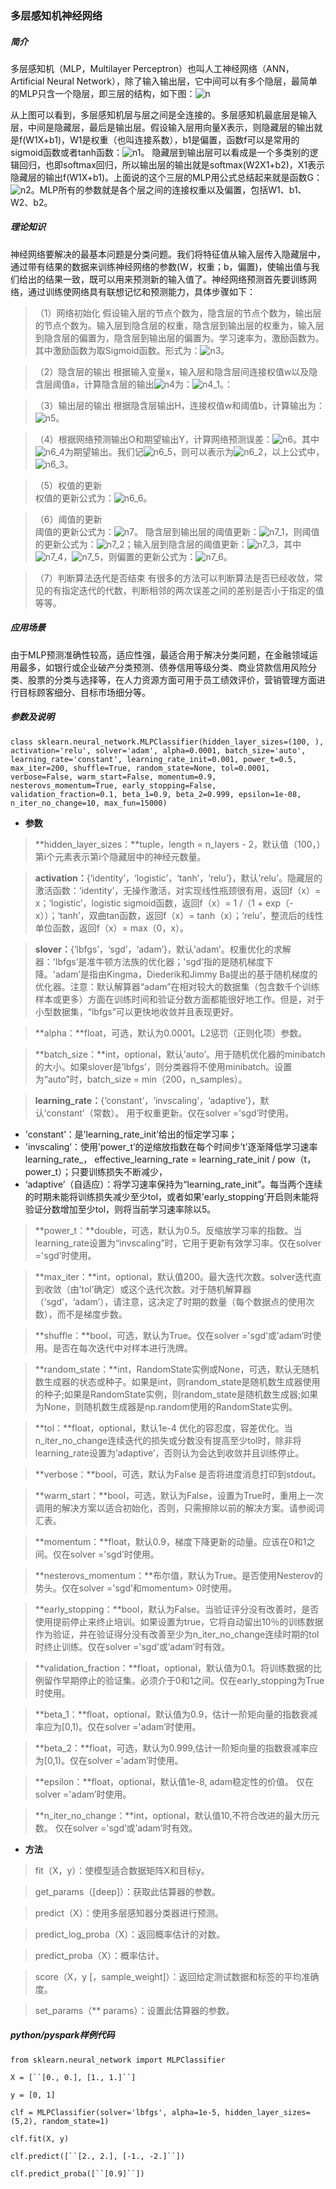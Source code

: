 <h3>多层感知机神经网络</h3>

##### 简介

  多层感知机（MLP，Multilayer Perceptron）也叫人工神经网络（ANN，Artificial Neural Network），除了输入输出层，它中间可以有多个隐层，最简单的MLP只含一个隐层，即三层的结构，如下图：![n](/uploads/ff4aa3957282df1e46438536c0407c9d/n.png)

从上图可以看到，多层感知机层与层之间是全连接的。多层感知机最底层是输入层，中间是隐藏层，最后是输出层。假设输入层用向量X表示，则隐藏层的输出就是f(W1X+b1)，W1是权重（也叫连接系数），b1是偏置，函数f可以是常用的sigmoid函数或者tanh函数：![n1](/uploads/93d74f97e639f0366324d35c6e292f89/n1.png)。
隐藏层到输出层可以看成是一个多类别的逻辑回归，也即softmax回归，所以输出层的输出就是softmax(W2X1+b2)，X1表示隐藏层的输出f(W1X+b1)。上面说的这个三层的MLP用公式总结起来就是函数G：![n2](/uploads/56ae4e4a7727dd3574384fae31ec5a70/n2.png)。MLP所有的参数就是各个层之间的连接权重以及偏置，包括W1、b1、W2、b2。

##### 理论知识

神经网络要解决的最基本问题是分类问题。我们将特征值从输入层传入隐藏层中，通过带有结果的数据来训练神经网络的参数(W，权重；b，偏置)，使输出值与我们给出的结果一致，既可以用来预测新的输入值了。神经网络预测首先要训练网络，通过训练使网络具有联想记忆和预测能力，具体步骤如下：
>（1）网络初始化
假设输入层的节点个数为，隐含层的节点个数为，输出层的节点个数为。输入层到隐含层的权重，隐含层到输出层的权重为，输入层到隐含层的偏置为，隐含层到输出层的偏置为。学习速率为，激励函数为。其中激励函数为取Sigmoid函数。形式为：![n3](/uploads/15b18df43bd68e97ad53f7c8ef2c45ee/n3.png)。

>（2）隐含层的输出
根据输入变量x，输入层和隐含层间连接权值w以及隐含层阈值a，计算隐含层的输出![n4](/uploads/66315ab82be00b89bb07e20b05113412/n4.png)为：![n4_1](/uploads/028893e6cfeb63d6001d1b197d7a2f1c/n4_1.png)。：

>（3）输出层的输出
根据隐含层输出H，连接权值w和阈值b，计算输出为：![n5](/uploads/f3d0bbe7b63bc287ba99d850976eb5ba/n5.png)。

>（4）根据网络预测输出O和期望输出Y，计算网络预测误差：![n6](/uploads/7582855c3ff85c62bdca0e026cb05c1c/n6.png)。其中![n6_4](/uploads/a970accad33ddd51c8880354d1984233/n6_4.png)为期望输出。我们记![n6_5](/uploads/008e955d3df51d0a9e1449d9f9fb2bac/n6_5.png)，则可以表示为![n6_2](/uploads/ee65e032cf2473ae16e3af47a0c51d39/n6_2.png)，以上公式中，![n6_3](/uploads/64372a4fce3c7ef374c0dc73a8580853/n6_3.png)。

>（5）权值的更新                          
权值的更新公式为：![n6_6](/uploads/34e0813cd8ecf38dfc7299f565bc6e05/n6_6.png)。

>（6）阈值的更新                                    
阈值的更新公式为：![n7](/uploads/64399b1a3ea056ef55cfbd4cde8ae117/n7.png)。
隐含层到输出层的阈值更新：![n7_1](/uploads/edfb7fa6a26c109e8f6dcdb8964fccb0/n7_1.png)，则阈值的更新公式为：![n7_2](/uploads/88d15d1ca89c5bdcc5bb50a1910a0612/n7_2.png)；输入层到隐含层的阈值更新：![n7_3](/uploads/768551c2348e78dae55af5250db33df2/n7_3.png)，其中![n7_4](/uploads/adf2a8539768ed558fb90f54f7b546db/n7_4.png)，![n7_5](/uploads/7a72555dc480cc208ce74a24f4f28f03/n7_5.png)，则偏置的更新公式为：![n7_6](/uploads/09b8a56934f1aca784148cf47c29be33/n7_6.png)。

>（7）判断算法迭代是否结束
有很多的方法可以判断算法是否已经收敛，常见的有指定迭代的代数，判断相邻的两次误差之间的差别是否小于指定的值等等。

##### 应用场景

由于MLP预测准确性较高，适应性强，最适合用于解决分类问题，在金融领域运用最多，如银行或企业破产分类预测、债券信用等级分类、商业贷款信用风险分类、股票的分类与选择等，在人力资源方面可用于员工绩效评价，营销管理方面进行目标顾客细分、目标市场细分等。

##### 参数及说明

`class sklearn.neural_network.MLPClassifier(hidden_layer_sizes=(100, ), activation='relu', solver='adam', alpha=0.0001, batch_size='auto', learning_rate='constant', learning_rate_init=0.001, power_t=0.5, max_iter=200, shuffle=True, random_state=None, tol=0.0001, verbose=False, warm_start=False, momentum=0.9, nesterovs_momentum=True, early_stopping=False, validation_fraction=0.1, beta_1=0.9, beta_2=0.999, epsilon=1e-08, n_iter_no_change=10, max_fun=15000)`

*  **参数**

>**hidden_​​layer_sizes：**tuple，length = n_layers - 2，默认值（100，）第i个元素表示第i个隐藏层中的神经元数量。

>**activation：**{‘identity’，‘logistic’，‘tanh’，‘relu’}，默认’relu’。隐藏层的激活函数：‘identity’，无操作激活，对实现线性瓶颈很有用，返回f（x）= x；‘logistic’，logistic sigmoid函数，返回f（x）= 1 /（1 + exp（-x））；‘tanh’，双曲tan函数，返回f（x）= tanh（x）；‘relu’，整流后的线性单位函数，返回f（x）= max（0，x）。

>**slover：**{‘lbfgs’，‘sgd’，‘adam’}，默认’adam’。权重优化的求解器：'lbfgs’是准牛顿方法族的优化器；'sgd’指的是随机梯度下降。'adam’是指由Kingma，Diederik和Jimmy Ba提出的基于随机梯度的优化器。注意：默认解算器“adam”在相对较大的数据集（包含数千个训练样本或更多）方面在训练时间和验证分数方面都能很好地工作。但是，对于小型数据集，“lbfgs”可以更快地收敛并且表现更好。

>**alpha：**float，可选，默认为0.0001。L2惩罚（正则化项）参数。

>**batch_size：**int，optional，默认’auto’。用于随机优化器的minibatch的大小。如果slover是’lbfgs’，则分类器将不使用minibatch。设置为“auto”时，batch_size = min（200，n_samples）。

>**learning_rate：**{‘constant’，‘invscaling’，‘adaptive’}，默认’constant’（常数）。 用于权重更新。仅在solver ='sgd’时使用。
  *  'constant’：是’learning_rate_init’给出的恒定学习率；
  *  'invscaling’：使用’power_t’的逆缩放指数在每个时间步’t’逐渐降低学习速率learning_rate_， effective_learning_rate = learning_rate_init / pow（t，power_t）；只要训练损失不断减少，
  *  ‘adaptive’（自适应）：将学习速率保持为“learning_rate_init”。每当两个连续的时期未能将训练损失减少至少tol，或者如果’early_stopping’开启则未能将验证分数增加至少tol，则将当前学习速率除以5。

>**power_t：**double，可选，默认为0.5。反缩放学习率的指数。当learning_rate设置为“invscaling”时，它用于更新有效学习率。仅在solver ='sgd’时使用。

>**max_iter：**int，optional，默认值200。最大迭代次数。solver迭代直到收敛（由’tol’确定）或这个迭代次数。对于随机解算器（‘sgd’，‘adam’），请注意，这决定了时期的数量（每个数据点的使用次数），而不是梯度步数。

>**shuffle：**bool，可选，默认为True。仅在solver ='sgd’或’adam’时使用。是否在每次迭代中对样本进行洗牌。

>**random_state：**int，RandomState实例或None，可选，默认无随机数生成器的状态或种子。如果是int，则random_state是随机数生成器使用的种子;如果是RandomState实例，则random_state是随机数生成器;如果为None，则随机数生成器是np.random使用的RandomState实例。

>**tol：**float，optional，默认1e-4 优化的容忍度，容差优化。当n_iter_no_change连续迭代的损失或分数没有提高至少tol时，除非将learning_rate设置为’adaptive’，否则认为会达到收敛并且训练停止。

>**verbose：**bool，可选，默认为False 是否将进度消息打印到stdout。

>**warm_start：**bool，可选，默认为False，设置为True时，重用上一次调用的解决方案以适合初始化，否则，只需擦除以前的解决方案。请参阅词汇表。

>**momentum：**float，默认0.9，梯度下降更新的动量。应该在0和1之间。仅在solver ='sgd’时使用。

>**nesterovs_momentum：**布尔值，默认为True。是否使用Nesterov的势头。仅在solver ='sgd’和momentum> 0时使用。

>**early_stopping：**bool，默认为False。当验证评分没有改善时，是否使用提前停止来终止培训。如果设置为true，它将自动留出10％的训练数据作为验证，并在验证得分没有改善至少为n_iter_no_change连续时期的tol时终止训练。仅在solver ='sgd’或’adam’时有效。

>**validation_fraction：**float，optional，默认值为0.1。将训练数据的比例留作早期停止的验证集。必须介于0和1之间。仅在early_stopping为True时使用。

>**beta_1：**float，optional，默认值为0.9，估计一阶矩向量的指数衰减率应为[0,1)。仅在solver ='adam’时使用。

>**beta_2：**float，可选，默认为0.999,估计一阶矩向量的指数衰减率应为[0,1)。仅在solver ='adam’时使用。

>**epsilon：**float，optional，默认值1e-8, adam稳定性的价值。 仅在solver ='adam’时使用。

>**n_iter_no_change：**int，optional，默认值10,不符合改进的最大历元数。 仅在solver ='sgd’或’adam’时有效。

*  **方法**

>fit（X，y）：使模型适合数据矩阵X和目标y。

>get_params（[deep]）：获取此估算器的参数。

>predict（X）：使用多层感知器分类器进行预测。

>predict_log_proba（X）：返回概率估计的对数。

>predict_proba（X）：概率估计。

>score（X，y [，sample_weight]）：返回给定测试数据和标签的平均准确度。

>set_params（** params）：设置此估算器的参数。

##### **python/pyspark**样例代码

`from sklearn.neural_network import MLPClassifier`

`X = [``[0., 0.], [1., 1.]``]`

`y = [0, 1]`

`clf = MLPClassifier(solver='lbfgs', alpha=1e-5, hidden_layer_sizes=(5,2), random_state=1)`

`clf.fit(X, y)`

`clf.predict([``[2., 2.], [-1., -2.]``])`

`clf.predict_proba([``[0.9]``])`